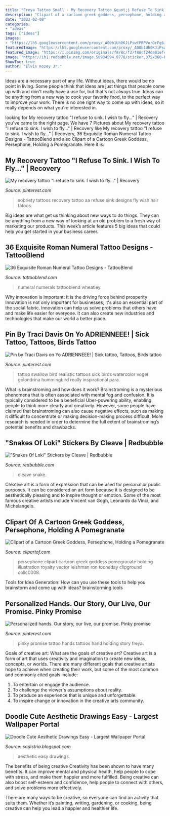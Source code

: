 ```yaml
---
title: "Freya Tattoo Small - My Recovery Tattoo &quot;i Refuse To Sink. I Wish To Fly...&quot;"
description: "Clipart of a cartoon greek goddess, persephone, holding a pomegranate"
date: "2023-02-08"
categories:
- "ideas"
tags: ["ideas"]
images:
- "https://lh5.googleusercontent.com/proxy/_A0Ob1Uh0KJiPswfPRPVorOrFg6JYXZnuf1dDII0kvS-Rppw7IuwuZ_v2sN3EWs85dNpb6IWXcrzvJ9soHnFyK8CDP2wAQitQzyV8xdNNnX4TrCCvBy2JnhPerdvB-mMAq4b2wU0-ck5N23v1aMJSdfYdU0NJALKXYLy6nRoL0UCMOQzB8Xq0Odtpfj2LQ=w1200-h630-p-k-no-nu"
featuredImage: "https://lh5.googleusercontent.com/proxy/_A0Ob1Uh0KJiPswfPRPVorOrFg6JYXZnuf1dDII0kvS-Rppw7IuwuZ_v2sN3EWs85dNpb6IWXcrzvJ9soHnFyK8CDP2wAQitQzyV8xdNNnX4TrCCvBy2JnhPerdvB-mMAq4b2wU0-ck5N23v1aMJSdfYdU0NJALKXYLy6nRoL0UCMOQzB8Xq0Odtpfj2LQ=w1200-h630-p-k-no-nu"
featured_image: "https://i.pinimg.com/originals/f8/8c/f2/f88cf24da81efc42e885295aab2babff.jpg"
image: "https://ih1.redbubble.net/image.50934594.0778/sticker,375x360-bg,ffffff.u2.jpg"
ShowToc: true
author: "Elvis Kozey Jr."
---
```



Ideas are a necessary part of any life. Without ideas, there would be no point in living. Some people think that ideas are just things that people come up with and don't really have a use for, but that's not always true. Ideas can be anything from a new way to cook your favorite food, to the perfect way to improve your work. There is no one right way to come up with ideas, so it really depends on what you're interested in.

	

		
looking for My recovery tattoo &quot;I refuse to sink. I wish to fly...&quot; | Recovery you've came to the right page. We have 7 Pictures about My recovery tattoo &quot;I refuse to sink. I wish to fly...&quot; | Recovery like My recovery tattoo &quot;I refuse to sink. I wish to fly...&quot; | Recovery, 36 Exquisite Roman Numeral Tattoo Designs - TattooBlend and also Clipart of a Cartoon Greek Goddess, Persephone, Holding a Pomegranate. Here it is:
		
    
## My Recovery Tattoo &quot;I Refuse To Sink. I Wish To Fly...&quot; | Recovery

<img loading=lazy src="https://i.pinimg.com/736x/5d/a4/27/5da427d751f17b10d5a71ebf0f9aa0ea--sobriety-affirmations.jpg" onerror="this.onerror=null;this.src='https://tse3.mm.bing.net/th?id=OIP.1kwX980gneYKdnfbYvssbgHaHa&amp;pid=15.1';" alt="My recovery tattoo &quot;I refuse to sink. I wish to fly...&quot; | Recovery">

_Source: pinterest.com_

>sobriety tattoos recovery tattoo aa refuse sink designs fly wish hair tatoos. 

	

Big ideas are what get us thinking about new ways to do things. They can be anything from a new way of looking at an old problem to a fresh way of marketing our products. This week’s article features 5 big ideas that could help you get started in your business career.

    
## 36 Exquisite Roman Numeral Tattoo Designs - TattooBlend

<img loading=lazy src="https://tattooblend.com/wp-content/uploads/2016/03/34.jpg" onerror="this.onerror=null;this.src='https://tse1.mm.bing.net/th?id=OIP.5j474zewHNDssCf7hylzpwHaHZ&amp;pid=15.1';" alt="36 Exquisite Roman Numeral Tattoo Designs - TattooBlend">

_Source: tattooblend.com_

>numeral numerals tattooblend wheatley. 

	

Why innovation is important: It is the driving force behind prosperity
Innovation is not only important for businesses, it's also an essential part of the social fabric. Innovation can help us solve problems that others have and make life easier for everyone. It can also create new industries and technologies that make our world a better place.

    
## Pin By Traci Davis On Yo ADRIENNEEE! | Sick Tattoo, Tattoos, Birds Tattoo

<img loading=lazy src="https://i.pinimg.com/736x/09/b2/69/09b2694b362ee2f223324038c246e1bb--realistic-swallow-tattoo-swallow-bird-tattoos.jpg" onerror="this.onerror=null;this.src='https://tse4.mm.bing.net/th?id=OIP.bigYc-tqFNRkQ-lNhONVDgHaHX&amp;pid=15.1';" alt="Pin by Traci Davis on Yo ADRIENNEEE! | Sick tattoo, Tattoos, Birds tattoo">

_Source: pinterest.com_

>tattoo swallow bird realistic tattoos sick birds watercolor vogel golondrina hummingbird really inspirational para. 

	

What is brainstroming and how does it work?
Brainstroming is a mysterious phenomena that is often associated with mental fog and confusion. It is typically considered to be a beneficial Über-powering ability, enabling people to think more clearly and creatively. However, some people have claimed that brainstroming can also cause negative effects, such as making it difficult to concentrate or making decision-making process difficult. More research is needed in order to determine the full extent of brainstroming’s potential benefits and drawbacks.

    
## &quot;Snakes Of Loki&quot; Stickers By Cleave | Redbubble

<img loading=lazy src="https://ih1.redbubble.net/image.50934594.0778/sticker,375x360-bg,ffffff.u2.jpg" onerror="this.onerror=null;this.src='https://tse1.mm.bing.net/th?id=OIP.JER8A0vJSoMBDc2m0IwfewHaHa&amp;pid=15.1';" alt="&quot;Snakes Of Loki&quot; Stickers by Cleave | Redbubble">

_Source: redbubble.com_

>cleave snake. 

	

Creative art is a form of expression that can be used for personal or public purposes. It can be considered an art form because it is designed to be aesthetically pleasing and to inspire thought or emotion. Some of the most famous creative artists include Vincent van Gogh, Leonardo da Vinci, and Michelangelo.

    
## Clipart Of A Cartoon Greek Goddess, Persephone, Holding A Pomegranate

<img loading=lazy src="http://images.clipartof.com/Clipart-Of-A-Cartoon-Greek-Goddess-Persephone-Holding-A-Pomegranate-Royalty-Free-Vector-Illustration-10241394935.jpg" onerror="this.onerror=null;this.src='https://tse3.mm.bing.net/th?id=OIP.D4fiEubALyPIcovtsBS6yAHaHB&amp;pid=15.1';" alt="Clipart of a Cartoon Greek Goddess, Persephone, Holding a Pomegranate">

_Source: clipartof.com_

>persephone clipart cartoon greek goddess pomegranate holding illustration royalty vector leishman ron toonaday clipground collc0008. 

	

Tools for Idea Generation: How can you use these tools to help you brainstorm and come up with ideas?
brainstorming tools 
    
## Personalized Hands. Our Story, Our Live, Our Promise. Pinky Promise

<img loading=lazy src="https://i.pinimg.com/originals/f8/8c/f2/f88cf24da81efc42e885295aab2babff.jpg" onerror="this.onerror=null;this.src='https://tse3.mm.bing.net/th?id=OIP.QDHKk-UBxmVqNQyaj3vEXAHaH2&amp;pid=15.1';" alt="Personalized hands. Our story, our live, our promise. Pinky promise">

_Source: pinterest.com_

>pinky promise tattoo hands tattoos hand holding story freya. 

	

Goals of creative art: What are the goals of creative art?
Creative art is a form of art that uses creativity and imagination to create new ideas, concepts, or worlds. There are many different goals that creative artists hope to achieve when creating their work, but some of the most common and commonly cited goals include: 
1. To entertain or engage the audience.
2. To challenge the viewer's assumptions about reality.
3. To produce an experience that is unique and unforgettable.
4. To inspire change or innovation in the creative arts community.

    
## Doodle Cute Aesthetic Drawings Easy - Largest Wallpaper Portal

<img loading=lazy src="https://lh5.googleusercontent.com/proxy/_A0Ob1Uh0KJiPswfPRPVorOrFg6JYXZnuf1dDII0kvS-Rppw7IuwuZ_v2sN3EWs85dNpb6IWXcrzvJ9soHnFyK8CDP2wAQitQzyV8xdNNnX4TrCCvBy2JnhPerdvB-mMAq4b2wU0-ck5N23v1aMJSdfYdU0NJALKXYLy6nRoL0UCMOQzB8Xq0Odtpfj2LQ=w1200-h630-p-k-no-nu" onerror="this.onerror=null;this.src='https://tse2.mm.bing.net/th?id=OIP.tyJjPB-SEjh_ryCj5BLx5gHaHa&amp;pid=15.1';" alt="Doodle Cute Aesthetic Drawings Easy - Largest Wallpaper Portal">

_Source: sadistria.blogspot.com_

>aesthetic easy drawings. 

	

The benefits of being creative
Creativity has been shown to have many benefits. It can improve mental and physical health, help people to cope with stress, and make them happier and more fulfilled.
Being creative can also boost self-esteem and confidence, help people to connect with others, and solve problems more effectively.

There are many ways to be creative, so everyone can find an activity that suits them. Whether it’s painting, writing, gardening, or cooking, being creative can help you lead a happier and healthier life.

